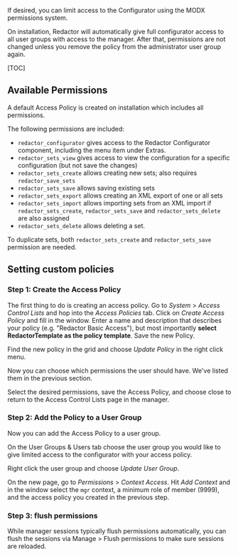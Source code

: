 If desired, you can limit access to the Configurator using the MODX permissions system. 

On installation, Redactor will automatically give full configurator access to all user groups with access to the manager. After that, permissions are not changed unless you remove the policy from the administrator user group again.

[TOC]

## Available Permissions

A default Access Policy is created on installation which includes all permissions. 

The following permissions are included:

- `redactor_configurator` gives access to the Redactor Configurator component, including the menu item under Extras.
- `redactor_sets_view` gives access to view the configuration for a specific configuration (but not save the changes)
- `redactor_sets_create` allows creating new sets; also requires `redactor_save_sets`
- `redactor_sets_save` allows saving existing sets
- `redactor_sets_export` allows creating an XML export of one or all sets 
- `redactor_sets_import` allows importing sets from an XML import if `redactor_sets_create`, `redactor_sets_save` and `redactor_sets_delete` are also assigned
- `redactor_sets_delete` allows deleting a set. 

To duplicate sets, both `redactor_sets_create` and `redactor_sets_save` permission are needed. 

## Setting custom policies

### Step 1: Create the Access Policy

The first thing to do is creating an access policy. Go to _System_ > _Access Control Lists_ and hop into the _Access Policies_ tab. Click on _Create Access Policy_ and fill in the window. Enter a name and description that describes your policy (e.g. "Redactor Basic Access"), but most importantly **select RedactorTemplate as the policy template**. Save the new Policy.

Find the new policy in the grid and choose _Update Policy_ in the right click menu.

Now you can choose which permissions the user should have. We've listed them in the previous section. 

Select the desired permissions, save the Access Policy, and choose close to return to the Access Control Lists page in the manager.

### Step 2: Add the Policy to a User Group

Now you can add the Access Policy to a user group. 

On the User Groups & Users tab choose the user group you would like to give limited access to the configurator with your access policy. 

Right click the user group and choose _Update User Group_.

On the new page, go to _Permissions_ > _Context Access_. Hit _Add Context_ and in the window select the `mgr` context, a minimum role of member (9999), and the access policy you created in the previous step.

### Step 3: flush permissions

While manager sessions typically flush permissions automatically, you can flush the sessions via Manage > Flush permissions to make sure sessions are reloaded. 
